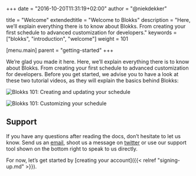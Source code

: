 +++
date            = "2016-10-20T11:31:19+02:00"
author          = "@niekdekker"

title           = "Welcome"
extendedtitle	= "Welcome to Blokks"
description     = "Here, we’ll explain everything there is to know about Blokks. From creating your first schedule to advanced customization for developers."
keywords        = ["blokks", "introduction", "welcome"]
weight          = 101

[menu.main]
parent          = "getting-started"
+++

We’re glad you made it here. Here, we’ll explain everything there is to know about Blokks. From creating your first schedule to advanced customization for developers. Before you get started, we advise you to have a look at these two tutorial videos, as they will explain the basics behind Blokks:

![Blokks 101: Creating and updating your schedule](video)

![Blokks 101: Customizing your schedule](video)

## Support
If you have any questions after reading the docs, don’t hesitate to let us know. Send us an [email](mailto:support@blokks.co), shoot us a message on [twitter](http://twitter.com/blokkshq) or use our support tool shown on the bottom right to speak to us directly.

For now, let’s get started by [creating your account]({{< relref "signing-up.md" >}}).